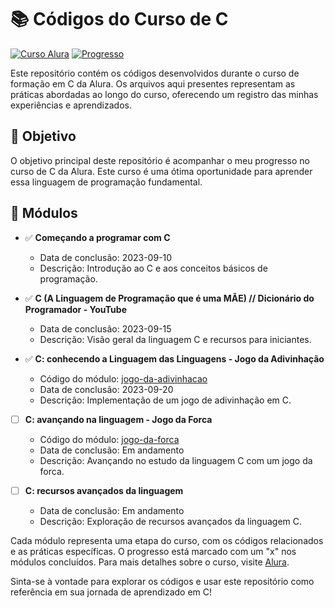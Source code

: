 # 📚 Códigos do Curso de C

[![Curso Alura](https://img.shields.io/badge/Curso-Alura-blue)](https://cursos.alura.com.br/formacao-linguagem-c)
[![Progresso](https://img.shields.io/badge/Progresso-40%25-yellow)](https://cursos.alura.com.br/formacao-linguagem-c)

Este repositório contém os códigos desenvolvidos durante o curso de formação em C da Alura. Os arquivos aqui presentes representam as práticas abordadas ao longo do curso, oferecendo um registro das minhas experiências e aprendizados.

## 🎯 Objetivo

O objetivo principal deste repositório é acompanhar o meu progresso no curso de C da Alura. Este curso é uma ótima oportunidade para aprender essa linguagem de programação fundamental.

## 📂 Módulos


- ✅ **Começando a programar com C**
  - Data de conclusão: 2023-09-10
  - Descrição: Introdução ao C e aos conceitos básicos de programação.

- ✅ **C (A Linguagem de Programação que é uma MÃE) // Dicionário do Programador - YouTube**
  - Data de conclusão: 2023-09-15
  - Descrição: Visão geral da linguagem C e recursos para iniciantes.

- ✅ **C: conhecendo a Linguagem das Linguagens - Jogo da Adivinhação**
  - Código do módulo: [jogo-da-adivinhacao](https://github.com/DanielleBritoEvangelista/estudo-C/blob/main/jogoDaAdvinhacao.c)
  - Data de conclusão: 2023-09-20
  - Descrição: Implementação de um jogo de adivinhação em C.

- [ ] **C: avançando na linguagem - Jogo da Forca**
  - Código do módulo: [jogo-da-forca](https://github.com/DanielleBritoEvangelista/estudo-C/blob/main/jogoDaForca.c)
  - Data de conclusão: Em andamento
  - Descrição: Avançando no estudo da linguagem C com um jogo da forca.

- [ ] **C: recursos avançados da linguagem**
  - Data de conclusão: Em andamento
  - Descrição: Exploração de recursos avançados da linguagem C.


Cada módulo representa uma etapa do curso, com os códigos relacionados e as práticas específicas. O progresso está marcado com um "x" nos módulos concluídos. Para mais detalhes sobre o curso, visite [Alura](https://cursos.alura.com.br/formacao-linguagem-c).

Sinta-se à vontade para explorar os códigos e usar este repositório como referência em sua jornada de aprendizado em C!